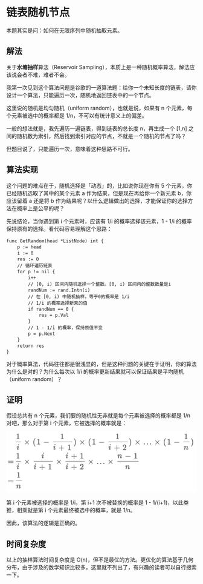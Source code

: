 # 链表随机节点

本题其实是问：如何在无限序列中随机抽取元素。

## 解法

关于**水塘抽样**算法（Reservoir Sampling），本质上是一种随机概率算法，解法应该说会者不难，难者不会。

我第一次见到这个算法问题是谷歌的一道算法题：给你一个未知长度的链表，请你设计一个算法，只能遍历一次，随机地返回链表中的一个节点。

这里说的随机是均匀随机（uniform random），也就是说，如果有 n 个元素，每个元素被选中的概率都是 1/n，不可以有统计意义上的偏差。

一般的想法就是，我先遍历一遍链表，得到链表的总长度 n，再生成一个 [1,n] 之间的随机数为索引，然后找到索引对应的节点，不就是一个随机的节点了吗？

但题目说了，只能遍历一次，意味着这种思路不可行。

## 算法实现

这个问题的难点在于，随机选择是「动态」的，比如说你现在你有 5 个元素，你已经随机选取了其中的某个元素 a 作为结果，但是现在再给你一个新元素 b，你应该留着 a 还是将 b 作为结果呢？以什么逻辑做出的选择，才能保证你的选择方法在概率上是公平的呢？

先说结论，当你遇到第 i 个元素时，应该有 1/i 的概率选择该元素，1 - 1/i 的概率保持原有的选择。看代码容易理解这个思路：

```
func GetRandom(head *ListNode) int {
	p := head
	i := 0
	res := 0
	// 循环遍历链表
	for p != nil {
		i++
		// [0, i) 区间内随机选择一个整数。[0, i) 区间内的整数数量是i
		randNum := rand.Intn(i)
		// 在 [0, i) 中随机抽样，等于0的概率是 1/i
		// 1/i 的概率选择新来的值
		if randNum == 0 {
			res = p.Val
		}
		// 1 - 1/i 的概率，保持原值不变
		p = p.Next
	}
	return res
}
```

对于概率算法，代码往往都是很浅显的，但是这种问题的关键在于证明，你的算法为什么是对的？为什么每次以 1/i 的概率更新结果就可以保证结果是平均随机（uniform random）？

## 证明

假设总共有 n 个元素，我们要的随机性无非就是每个元素被选择的概率都是 1/n 对吧，那么对于第 i 个元素，它被选择的概率就是：

![](imgs/formula1.png)

第 i 个元素被选择的概率是 1/i，第 i+1 次不被替换的概率是 1 - 1/(i+1)，以此类推，相乘就是第 i 个元素最终被选中的概率，就是 1/n。

因此，该算法的逻辑是正确的。

## 时间复杂度

以上的抽样算法时间复杂度是 O(n)，但不是最优的方法。更优化的算法基于几何分布，由于涉及的数学知识比较多，这里就不列出了，有兴趣的读者可以自行搜索一下。
